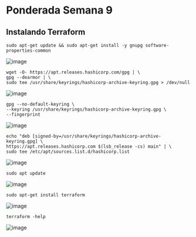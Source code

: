 # Ponderada Semana 9


## Instalando Terraform

```
sudo apt-get update && sudo apt-get install -y gnupg software-properties-common
```

![image](https://github.com/user-attachments/assets/1cf707e8-b986-45e7-913e-38f25561920a)

```
wget -O- https://apt.releases.hashicorp.com/gpg | \
gpg --dearmor | \
sudo tee /usr/share/keyrings/hashicorp-archive-keyring.gpg > /dev/null
```

![image](https://github.com/user-attachments/assets/6378f402-8037-4f0d-b70b-3941e4b23a17)

```
gpg --no-default-keyring \
--keyring /usr/share/keyrings/hashicorp-archive-keyring.gpg \
--fingerprint
```
![image](https://github.com/user-attachments/assets/6832a335-a8c2-4d20-83df-982c934622c1)


```
echo "deb [signed-by=/usr/share/keyrings/hashicorp-archive-keyring.gpg] \
https://apt.releases.hashicorp.com $(lsb_release -cs) main" | \
sudo tee /etc/apt/sources.list.d/hashicorp.list
```

![image](https://github.com/user-attachments/assets/7f1fdd43-d96e-497a-80f3-86d5d7dbfe61)

```
sudo apt update
```

![image](https://github.com/user-attachments/assets/2af99343-fc3a-42c9-a497-4c57a0718fe3)


```
sudo apt-get install terraform
```

![image](https://github.com/user-attachments/assets/b9ab142b-9300-4a4f-88bf-0274827d0382)

```
terraform -help
```

![image](https://github.com/user-attachments/assets/c9915d92-28b6-440b-802d-a1f4faad6c2f)
